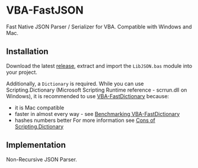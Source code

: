 # VBA-FastJSON
Fast Native JSON Parser / Serializer for VBA. Compatible with Windows and Mac.

## Installation

Download the latest [release](https://github.com/cristianbuse/VBA-FastJSON/releases), extract and import the ```LibJSON.bas``` module into your project.

Additionally, a ```Dictionary``` is required. While you can use Scripting.Dictionary (Microsoft Scripting Runtime reference - scrrun.dll on Windows), it is recommended to use [VBA-FastDictionary](https://github.com/cristianbuse/VBA-FastDictionary) because:
- it is Mac compatible
- faster in almost every way - see [Benchmarking VBA-FastDictionary](https://github.com/cristianbuse/VBA-FastDictionary/blob/master/benchmarking/README.md)
- hashes numbers better
For more information see [Cons of Scripting.Dictionary](https://github.com/cristianbuse/VBA-FastDictionary/blob/master/benchmarking/README.md#scriptingdictionary)

## Implementation

Non-Recursive JSON Parser.